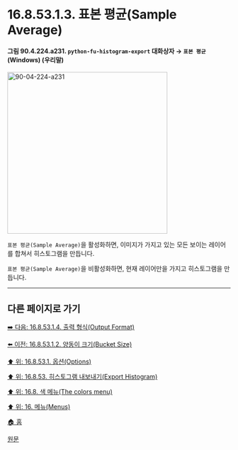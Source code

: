 # 16.8.53.1.3. 표본 평균(Sample Average)

<a id="90-04-224-a231"></a>

#### 그림 90.4.224.a231. `python-fu-histogram-export` 대화상자 → `표본 평균` (Windows) (우리말)
<img width="361" height="365" alt="90-04-224-a231" src="https://github.com/user-attachments/assets/b3810f63-3727-485c-b70c-adc17fc61ad1" />

`표본 평균(Sample Average)`을 활성화하면, 이미지가 가지고 있는 모든 보이는 레이어를 합쳐서 히스토그램을 만듭니다.

`표본 평균(Sample Average)`을 비활성화하면, 현재 레이어만을 가지고 히스토그램을 만듭니다.

***

## 다른 페이지로 가기

[➡️ 다음: 16.8.53.1.4. 출력 형식(Output Format)](./16-08-53-01-04-output_format.md)

[⬅️ 이전: 16.8.53.1.2. 양동이 크기(Bucket Size)](./16-08-53-01-02-bucket_size.md)

[⬆️ 위: 16.8.53.1. 옵션(Options)](./16-08-53-01-00-options.md)

[⬆️ 위: 16.8.53. 히스토그램 내보내기(Export Histogram)](./16-08-53-00-export-histogram.md)

[⬆️ 위: 16.8. 색 메뉴(The colors menu)](./16-08-00-the-colors-menu.md)

[⬆️ 위: 16. 메뉴(Menus)](./16-00-menus.md)

[🏠 홈](./00-home.md)

[원문](https://docs.gimp.org/2.10/ko/python-fu-histogram-export.html#idm34030)